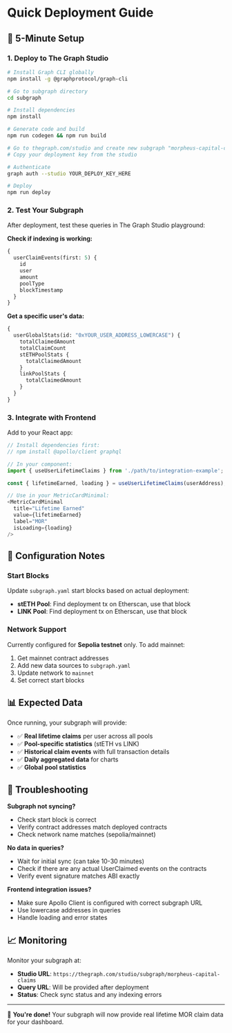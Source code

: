 # Quick Deployment Guide

## 🚀 5-Minute Setup

### 1. Deploy to The Graph Studio

```bash
# Install Graph CLI globally
npm install -g @graphprotocol/graph-cli

# Go to subgraph directory
cd subgraph

# Install dependencies
npm install

# Generate code and build
npm run codegen && npm run build

# Go to thegraph.com/studio and create new subgraph "morpheus-capital-claims"
# Copy your deployment key from the studio

# Authenticate
graph auth --studio YOUR_DEPLOY_KEY_HERE

# Deploy
npm run deploy
```

### 2. Test Your Subgraph

After deployment, test these queries in The Graph Studio playground:

**Check if indexing is working:**
```graphql
{
  userClaimEvents(first: 5) {
    id
    user
    amount
    poolType
    blockTimestamp
  }
}
```

**Get a specific user's data:**
```graphql
{
  userGlobalStats(id: "0xYOUR_USER_ADDRESS_LOWERCASE") {
    totalClaimedAmount
    totalClaimCount
    stETHPoolStats {
      totalClaimedAmount
    }
    linkPoolStats {
      totalClaimedAmount
    }
  }
}
```

### 3. Integrate with Frontend

Add to your React app:

```typescript
// Install dependencies first:
// npm install @apollo/client graphql

// In your component:
import { useUserLifetimeClaims } from './path/to/integration-example';

const { lifetimeEarned, loading } = useUserLifetimeClaims(userAddress);

// Use in your MetricCardMinimal:
<MetricCardMinimal
  title="Lifetime Earned"
  value={lifetimeEarned}
  label="MOR"
  isLoading={loading}
/>
```

## 🔧 Configuration Notes

### Start Blocks
Update `subgraph.yaml` start blocks based on actual deployment:

- **stETH Pool**: Find deployment tx on Etherscan, use that block
- **LINK Pool**: Find deployment tx on Etherscan, use that block

### Network Support
Currently configured for **Sepolia testnet** only. To add mainnet:

1. Get mainnet contract addresses
2. Add new data sources to `subgraph.yaml`
3. Update network to `mainnet`
4. Set correct start blocks

## 📊 Expected Data

Once running, your subgraph will provide:

- ✅ **Real lifetime claims** per user across all pools
- ✅ **Pool-specific statistics** (stETH vs LINK)
- ✅ **Historical claim events** with full transaction details  
- ✅ **Daily aggregated data** for charts
- ✅ **Global pool statistics**

## 🐛 Troubleshooting

**Subgraph not syncing?**
- Check start block is correct
- Verify contract addresses match deployed contracts
- Check network name matches (sepolia/mainnet)

**No data in queries?**
- Wait for initial sync (can take 10-30 minutes)
- Check if there are any actual UserClaimed events on the contracts
- Verify event signature matches ABI exactly

**Frontend integration issues?**
- Make sure Apollo Client is configured with correct subgraph URL
- Use lowercase addresses in queries
- Handle loading and error states

## 📈 Monitoring

Monitor your subgraph at:
- **Studio URL**: `https://thegraph.com/studio/subgraph/morpheus-capital-claims`
- **Query URL**: Will be provided after deployment
- **Status**: Check sync status and any indexing errors

---

🎉 **You're done!** Your subgraph will now provide real lifetime MOR claim data for your dashboard.

